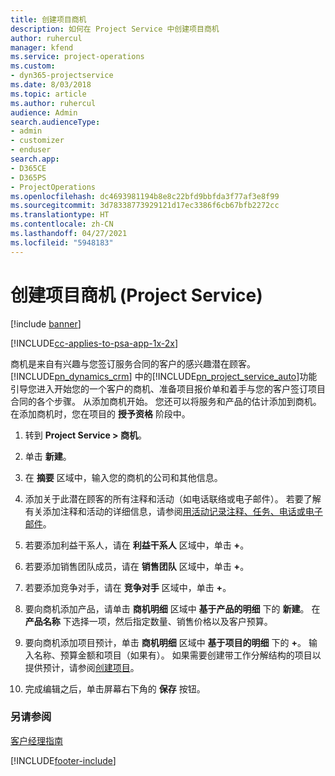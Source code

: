 ```yaml
---
title: 创建项目商机
description: 如何在 Project Service 中创建项目商机
author: ruhercul
manager: kfend
ms.service: project-operations
ms.custom:
- dyn365-projectservice
ms.date: 8/03/2018
ms.topic: article
ms.author: ruhercul
audience: Admin
search.audienceType:
- admin
- customizer
- enduser
search.app:
- D365CE
- D365PS
- ProjectOperations
ms.openlocfilehash: dc4693981194b8e8c22bfd9bbfda3f77af3e8f99
ms.sourcegitcommit: 3d78338773929121d17ec3386f6cb67bfb2272cc
ms.translationtype: HT
ms.contentlocale: zh-CN
ms.lasthandoff: 04/27/2021
ms.locfileid: "5948183"
---
```

# <a name="create-a-project-opportunity-project-service"></a>创建项目商机 (Project Service)

[!include [banner](../includes/psa-now-project-operations.md)]

[!INCLUDE[cc-applies-to-psa-app-1x-2x](../includes/cc-applies-to-psa-app-1x-2x.md)]

商机是来自有兴趣与您签订服务合同的客户的感兴趣潜在顾客。 [!INCLUDE[pn_dynamics_crm](../includes/pn-dynamics-crm.md)] 中的[!INCLUDE[pn_project_service_auto](../includes/pn-project-service-auto.md)]功能引导您进入开始您的一个客户的商机、准备项目报价单和着手与您的客户签订项目合同的各个步骤。 从添加商机开始。 您还可以将服务和产品的估计添加到商机。 在添加商机时，您在项目的 **授予资格** 阶段中。  
  
1.  转到 **Project Service > 商机**。  
  
2.  单击 **新建**。  
  
3.  在 **摘要** 区域中，输入您的商机的公司和其他信息。  
  
4.  添加关于此潜在顾客的所有注释和活动（如电话联络或电子邮件）。 若要了解有关添加注释和活动的详细信息，请参阅[用活动记录注释、任务、电话或电子邮件](/dynamics365/customerengagement/on-premises/basics/work-with-activities)。  
  
5.  若要添加利益干系人，请在 **利益干系人** 区域中，单击 **+**。  
  
6.  若要添加销售团队成员，请在 **销售团队** 区域中，单击 **+**。  
  
7.  若要添加竞争对手，请在 **竞争对手** 区域中，单击 **+**。  
  
8.  要向商机添加产品，请单击 **商机明细** 区域中 **基于产品的明细** 下的 **新建**。 在 **产品名称** 下选择一项，然后指定数量、销售价格以及客户预算。  
  
9. 要向商机添加项目预计，单击 **商机明细** 区域中 **基于项目的明细** 下的 **+**。 输入名称、预算金额和项目（如果有）。 如果需要创建带工作分解结构的项目以提供预计，请参阅[创建项目](../psa/create-project.md)。  
  
10. 完成编辑之后，单击屏幕右下角的 **保存** 按钮。  
  
### <a name="see-also"></a>另请参阅  
 [客户经理指南](../psa/account-manager-guide.md)


[!INCLUDE[footer-include](../includes/footer-banner.md)]